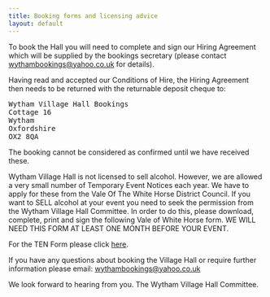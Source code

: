 ```yaml
---
title: Booking forms and licensing advice
layout: default
---
```


To book the Hall you will need to complete and sign our Hiring Agreement which will be supplied
by the bookings secretary (please contact wythambookings@yahoo.co.uk for details).

Having read and accepted our Conditions of Hire, the Hiring Agreement then needs to be returned with the
returnable deposit cheque to:

<pre>
Wytham Village Hall Bookings
Cottage 16
Wytham
Oxfordshire
OX2 8QA
</pre>
 
The booking cannot be considered as confirmed until we have received these.

Wytham Village Hall is not licensed to sell alcohol. However, we are allowed a very small number of
Temporary Event Notices each year. We have to apply for these from the Vale Of The White Horse
District Council. If you want to SELL alcohol at your event you need to seek the permission from
the Wytham Village Hall Committee. In order to do this, please download, complete, print and sign
the following Vale of White Horse form. WE WILL NEED THIS FORM AT LEAST ONE MONTH BEFORE YOUR
EVENT.

For the TEN Form please click [here](http://www.whitehorsedc.gov.uk/services-and-advice/business/licensing/temporary-events-notices).
  
If you have any questions about booking the Village Hall or require further information please
email: wythambookings@yahoo.co.uk

We look forward to hearing from you. The Wytham Village Hall Committee.
